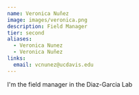 ```yaml
---
name: Veronica Nuñez
image: images/veronica.png
description: Field Manager
tier: second
aliases:
  - Veronica Nunez
  - Veronica Nuñez
links:
  email: vcnunez@ucdavis.edu
---
```


I'm the field manager in the Diaz-Garcia Lab

